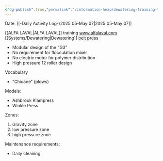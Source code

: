 ```yaml
---
{"dg-publish":true,"permalink":"/information-heap/dewatering-training-this-morning/","noteIcon":"","created":"2025-05-07T07:55:17.188-05:00"}
---
```


Date: [[-Daily Activity Log-/2025 05-May 07\|2025 05-May 07]]

[[ALFA LAVAL\|ALFA LAVAL]] training
www.alfalaval.com
[[Systems/Dewatering\|Dewatering]] belt press
- Modular design of the "G3"
- No requirement for flocculation mixer
- No electric motor for polymer distribution
- High pressure 12 roller design

Vocabulary
- "Chicane" (plows)

Models:
- Ashbrook Klampress
- Winkle Press

Zones:
1. Gravity zone
2. low pressure zone
3. high pressure zone

Maintenance requirements:
- Daily cleaning
